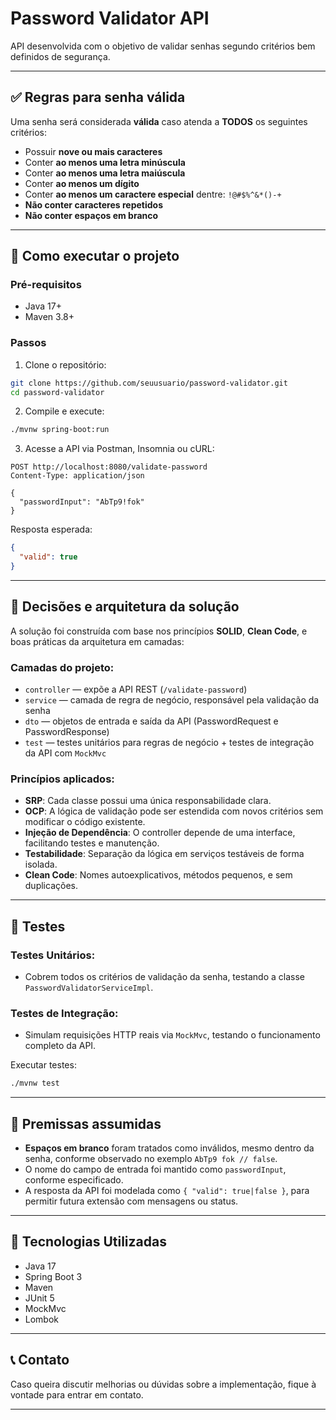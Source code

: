 # Password Validator API

API desenvolvida com o objetivo de validar senhas segundo critérios bem definidos de segurança.

---

## ✅ Regras para senha válida

Uma senha será considerada **válida** caso atenda a **TODOS** os seguintes critérios:

- Possuir **nove ou mais caracteres**
- Conter **ao menos uma letra minúscula**
- Conter **ao menos uma letra maiúscula**
- Conter **ao menos um dígito**
- Conter **ao menos um caractere especial** dentre: `!@#$%^&*()-+`
- **Não conter caracteres repetidos**
- **Não conter espaços em branco**

---

## 🚀 Como executar o projeto

### Pré-requisitos

- Java 17+
- Maven 3.8+

### Passos

1. Clone o repositório:
```bash
git clone https://github.com/seuusuario/password-validator.git
cd password-validator
```

2. Compile e execute:
```bash
./mvnw spring-boot:run
```

3. Acesse a API via Postman, Insomnia ou cURL:

```http
POST http://localhost:8080/validate-password
Content-Type: application/json

{
  "passwordInput": "AbTp9!fok"
}
```

Resposta esperada:
```json
{
  "valid": true
}
```

---

## 🧠 Decisões e arquitetura da solução

A solução foi construída com base nos princípios **SOLID**, **Clean Code**, e boas práticas da arquitetura em camadas:

### Camadas do projeto:

- `controller` — expõe a API REST (`/validate-password`)
- `service` — camada de regra de negócio, responsável pela validação da senha
- `dto` — objetos de entrada e saída da API (PasswordRequest e PasswordResponse)
- `test` — testes unitários para regras de negócio + testes de integração da API com `MockMvc`

### Princípios aplicados:

- **SRP**: Cada classe possui uma única responsabilidade clara.
- **OCP**: A lógica de validação pode ser estendida com novos critérios sem modificar o código existente.
- **Injeção de Dependência**: O controller depende de uma interface, facilitando testes e manutenção.
- **Testabilidade**: Separação da lógica em serviços testáveis de forma isolada.
- **Clean Code**: Nomes autoexplicativos, métodos pequenos, e sem duplicações.

---

## 🧪 Testes

### Testes Unitários:
- Cobrem todos os critérios de validação da senha, testando a classe `PasswordValidatorServiceImpl`.

### Testes de Integração:
- Simulam requisições HTTP reais via `MockMvc`, testando o funcionamento completo da API.

Executar testes:
```bash
./mvnw test
```

---

## 📌 Premissas assumidas

- **Espaços em branco** foram tratados como inválidos, mesmo dentro da senha, conforme observado no exemplo `AbTp9 fok // false`.
- O nome do campo de entrada foi mantido como `passwordInput`, conforme especificado.
- A resposta da API foi modelada como `{ "valid": true|false }`, para permitir futura extensão com mensagens ou status.

---

## 🧱 Tecnologias Utilizadas

- Java 17
- Spring Boot 3
- Maven
- JUnit 5
- MockMvc
- Lombok

---

## 📞 Contato

Caso queira discutir melhorias ou dúvidas sobre a implementação, fique à vontade para entrar em contato.

---
